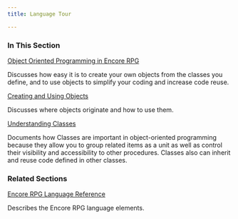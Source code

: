 ```yaml
---
title: Language Tour

---
```


### In This Section

[Object Oriented Programming in Encore RPG](ObjectOrientedProgrammingMain.html)

Discusses how easy it is to create your own objects from the classes you define, and to use objects
                to simplify your coding and increase code reuse.


[Creating and Using Objects](CreatingandUsingObjectsMain.html)

Discusses where objects originate and how to use them.


[Understanding Classes](UnderstandingClassesMain.html)

Documents how Classes are important in object-oriented programming because they allow you to group related
                items as a unit as well as control their visibility and accessibility to other procedures. Classes also can inherit and reuse code
                defined in other classes.


### Related Sections

[Encore RPG Language Reference](ecrLrfLangRefMain.html)

Describes the Encore RPG language elements.


